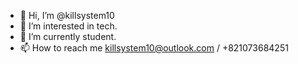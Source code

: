 - 👋 Hi, I’m @killsystem10
- 👀 I’m interested in tech.
- 🌱 I’m currently student.
- 📫 How to reach me killsystem10@outlook.com / +821073684251